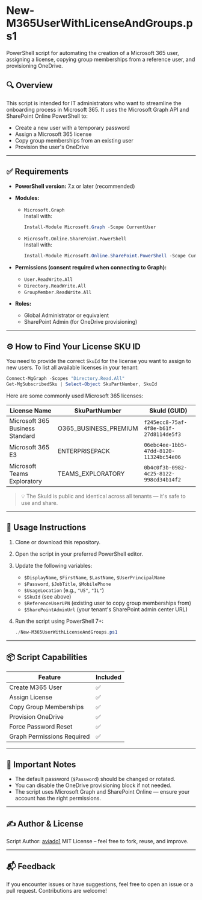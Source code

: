 # New-M365UserWithLicenseAndGroups.ps1

PowerShell script for automating the creation of a Microsoft 365 user, assigning a license, copying group memberships from a reference user, and provisioning OneDrive.

## 🔍 Overview

This script is intended for IT administrators who want to streamline the onboarding process in Microsoft 365. It uses the Microsoft Graph API and SharePoint Online PowerShell to:

- Create a new user with a temporary password
- Assign a Microsoft 365 license
- Copy group memberships from an existing user
- Provision the user's OneDrive

---

## ✅ Requirements

- **PowerShell version:** 7.x or later (recommended)
- **Modules:**
  - `Microsoft.Graph`  
    Install with:  
    ```powershell
    Install-Module Microsoft.Graph -Scope CurrentUser
    ```
  - `Microsoft.Online.SharePoint.PowerShell`  
    Install with:  
    ```powershell
    Install-Module Microsoft.Online.SharePoint.PowerShell -Scope CurrentUser
    ```

- **Permissions (consent required when connecting to Graph):**
  - `User.ReadWrite.All`
  - `Directory.ReadWrite.All`
  - `GroupMember.ReadWrite.All`

- **Roles:**
  - Global Administrator or equivalent
  - SharePoint Admin (for OneDrive provisioning)

---

## ⚙️ How to Find Your License SKU ID

You need to provide the correct `SkuId` for the license you want to assign to new users. To list all available licenses in your tenant:

```powershell
Connect-MgGraph -Scopes "Directory.Read.All"
Get-MgSubscribedSku | Select-Object SkuPartNumber, SkuId
```

Here are some commonly used Microsoft 365 licenses:

| License Name                    | SkuPartNumber             | SkuId (GUID)                                |
|---------------------------------|---------------------------|---------------------------------------------|
| Microsoft 365 Business Standard | O365_BUSINESS_PREMIUM     | `f245ecc8-75af-4f8e-b61f-27d8114de5f3`      |
| Microsoft 365 E3                | ENTERPRISEPACK            | `06ebc4ee-1bb5-47dd-8120-11324bc54e06`      |
| Microsoft Teams Exploratory     | TEAMS_EXPLORATORY         | `0b4c0f3b-0982-4c25-8122-998cd34b14f2`      |

> 💡 The SkuId is public and identical across all tenants — it's safe to use and share.

---

## 🚀 Usage Instructions

1. Clone or download this repository.
2. Open the script in your preferred PowerShell editor.
3. Update the following variables:
   - `$DisplayName`, `$FirstName`, `$LastName`, `$UserPrincipalName`
   - `$Password`, `$JobTitle`, `$MobilePhone`
   - `$UsageLocation` (e.g., `"US"`, `"IL"`)
   - `$SkuId` (see above)
   - `$ReferenceUserUPN` (existing user to copy group memberships from)
   - `$SharePointAdminUrl` (your tenant's SharePoint admin center URL)

4. Run the script using PowerShell 7+:
   ```powershell
   ./New-M365UserWithLicenseAndGroups.ps1
   ```

---

## 📦 Script Capabilities

| Feature                      | Included |
|-----------------------------|----------|
| Create M365 User            | ✅       |
| Assign License              | ✅       |
| Copy Group Memberships      | ✅       |
| Provision OneDrive          | ✅       |
| Force Password Reset        | ✅       |
| Graph Permissions Required  | ✅       |

---

## 🛑 Important Notes

- The default password (`$Password`) should be changed or rotated.
- You can disable the OneDrive provisioning block if not needed.
- The script uses Microsoft Graph and SharePoint Online — ensure your account has the right permissions.

---

## ✍️ Author & License

Script Author: [aviado1](https://github.com/aviado1)
MIT License – feel free to fork, reuse, and improve.

---

## 📬 Feedback

If you encounter issues or have suggestions, feel free to open an issue or a pull request. Contributions are welcome!
